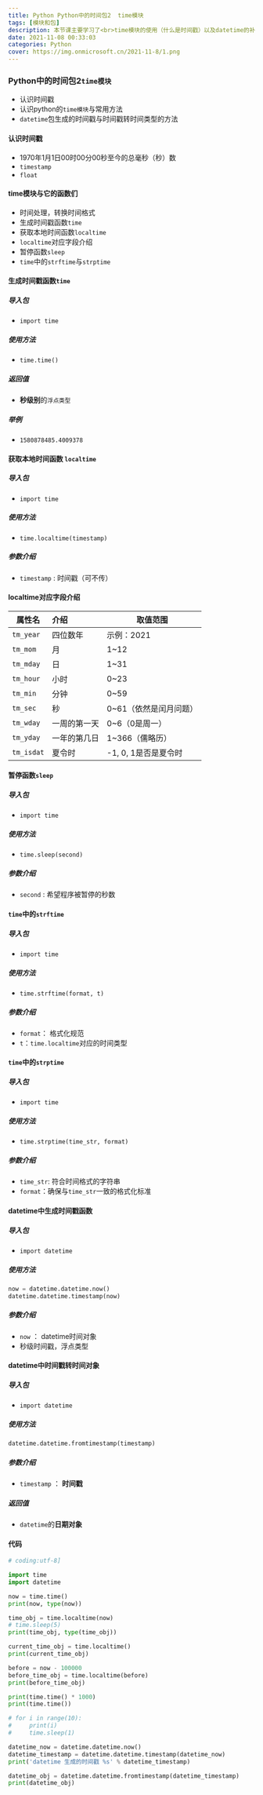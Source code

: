```yaml
---
title: Python Python中的时间包2  time模块
tags: [模块和包]
description: 本节课主要学习了<br>time模块的使用（什么是时间戳）以及datetime的补充
date: 2021-11-08 00:33:03
categories: Python
cover: https://img.onmicrosoft.cn/2021-11-8/1.png
---
```


### Python中的时间包2`time模块`

- 认识时间戳
- 认识python的`time模块`与常用方法
- `datetime`包生成的时间戳与时间戳转时间类型的方法

#### 认识时间戳

- 1970年1月1日00时00分00秒至今的总毫秒（秒）数
- `timestamp`
- `float`

#### time模块与它的函数们

- 时间处理，转换时间格式
- 生成时间戳函数`time`
- 获取本地时间函数`localtime`
- `localtime`对应字段介绍
- 暂停函数`sleep`
- `time`中的`strftime`与`strptime`

#### 生成时间戳函数`time`

##### 导入包

- `import time`

##### 使用方法

- `time.time()`

##### 返回值

- **秒级别**的`浮点类型`

##### 举例

- `1580878485.4009378`

#### 获取本地时间函数 `localtime`

##### 导入包

- `import time`

##### 使用方法

- `time.localtime(timestamp)`

##### 参数介绍

- `timestamp` :  时间戳（可不传）

#### localtime对应字段介绍

| 属性名     | 介绍         | 取值范围               |
| ---------- | :----------- | ---------------------- |
| `tm_year`  | 四位数年     | 示例：2021             |
| `tm_mom`   | 月           | 1~12                   |
| `tm_mday`  | 日           | 1~31                   |
| `tm_hour`  | 小时         | 0~23                   |
| `tm_min`   | 分钟         | 0~59                   |
| `tm_sec`   | 秒           | 0~61（依然是闰月问题） |
| `tm_wday`  | 一周的第一天 | 0~6（0是周一）         |
| `tm_yday`  | 一年的第几日 | 1~366（儒略历）        |
| `tm_isdat` | 夏令时       | -1, 0, 1是否是夏令时   |

#### 暂停函数`sleep`

##### 导入包

- `import time`

##### 使用方法

- `time.sleep(second)`

##### 参数介绍

- `second` :  希望程序被暂停的秒数

#### `time`中的`strftime`

##### 导入包

- `import time`

##### 使用方法

- `time.strftime(format, t)`

##### 参数介绍

- `format`： 格式化规范
- `t`：`time.localtime`对应的时间类型

#### `time`中的`strptime`

##### 导入包

- `import time`

##### 使用方法

- `time.strptime(time_str, format)`

##### 参数介绍

- `time_str`:  符合时间格式的字符串
- `format`：确保与`time_str`一致的格式化标准

#### datetime中生成时间戳函数

##### 导入包

- `import datetime`

##### 使用方法

```python
now = datetime.datetime.now()
datetime.datetime.timestamp(now)
```

##### 参数介绍

- `now` ： datetime时间对象
- 秒级时间戳，浮点类型

#### datetime中时间戳转时间对象

##### 导入包

- `import datetime`

##### 使用方法

```python
datetime.datetime.fromtimestamp(timestamp)
```

##### 参数介绍

- `timestamp` ： **时间戳**

##### 返回值

- `datetime`的**日期对象**

#### 代码

```python
# coding:utf-8]

import time
import datetime

now = time.time()
print(now, type(now))

time_obj = time.localtime(now)
# time.sleep(5)
print(time_obj, type(time_obj))

current_time_obj = time.localtime()
print(current_time_obj)

before = now - 100000
before_time_obj = time.localtime(before)
print(before_time_obj)

print(time.time() * 1000)
print(time.time())

# for i in range(10):
#     print(i)
#     time.sleep(1)

datetime_now = datetime.datetime.now()
datetime_timestamp = datetime.datetime.timestamp(datetime_now)
print('datetime 生成的时间戳 %s' % datetime_timestamp)

datetime_obj = datetime.datetime.fromtimestamp(datetime_timestamp)
print(datetime_obj)

```

